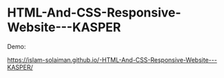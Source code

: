 # HTML-And-CSS-Responsive-Website---KASPER

Demo:

https://islam-solaiman.github.io/-HTML-And-CSS-Responsive-Website---KASPER/
